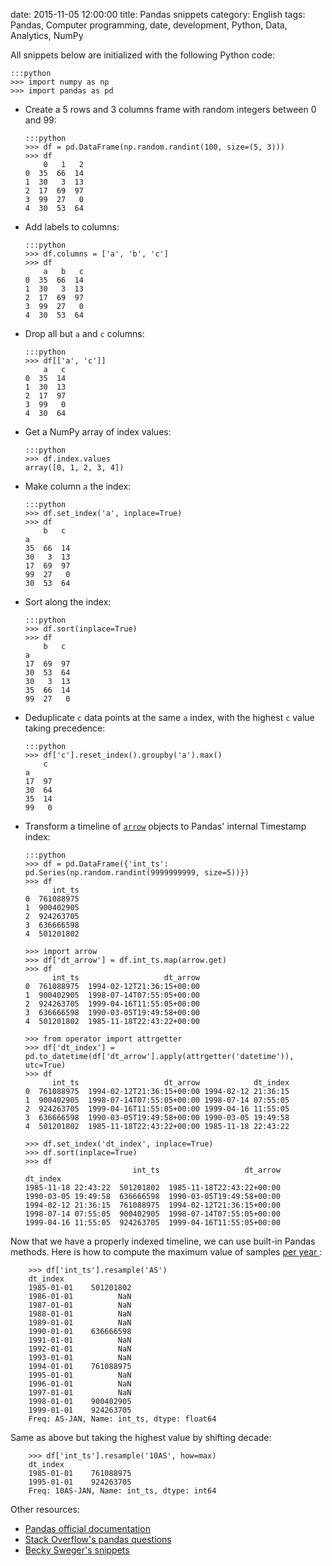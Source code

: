 date: 2015-11-05 12:00:00
title: Pandas snippets
category: English
tags: Pandas, Computer programming, date, development, Python, Data, Analytics, NumPy

All snippets below are initialized with the following Python code:

    :::python
    >>> import numpy as np
    >>> import pandas as pd


  * Create a 5 rows and 3 columns frame with random integers between 0 and 99:

        :::python
        >>> df = pd.DataFrame(np.random.randint(100, size=(5, 3)))
        >>> df
            0   1   2
        0  35  66  14
        1  30   3  13
        2  17  69  97
        3  99  27   0
        4  30  53  64


  * Add labels to columns:

        :::python
        >>> df.columns = ['a', 'b', 'c']
        >>> df
            a   b   c
        0  35  66  14
        1  30   3  13
        2  17  69  97
        3  99  27   0
        4  30  53  64


  * Drop all but `a` and `c` columns:

        :::python
        >>> df[['a', 'c']]
            a   c
        0  35  14
        1  30  13
        2  17  97
        3  99   0
        4  30  64


  * Get a NumPy array of index values:

        :::python
        >>> df.index.values
        array([0, 1, 2, 3, 4])


  * Make column `a` the index:

        :::python
        >>> df.set_index('a', inplace=True)
        >>> df
            b   c
        a
        35  66  14
        30   3  13
        17  69  97
        99  27   0
        30  53  64


  * Sort along the index:

        :::python
        >>> df.sort(inplace=True)
        >>> df
            b   c
        a
        17  69  97
        30  53  64
        30   3  13
        35  66  14
        99  27   0


  * Deduplicate `c` data points at the same `a` index, with the highest `c` value taking precedence:

        :::python
        >>> df['c'].reset_index().groupby('a').max()
            c
        a
        17  97
        30  64
        35  14
        99   0


  * Transform a timeline of [`arrow`](http://crsmithdev.com/arrow/) objects to Pandas' internal Timestamp index:

        :::python
        >>> df = pd.DataFrame({'int_ts': pd.Series(np.random.randint(9999999999, size=5))})
        >>> df
              int_ts
        0  761088975
        1  900402905
        2  924263705
        3  636666598
        4  501201802

        >>> import arrow
        >>> df['dt_arrow'] = df.int_ts.map(arrow.get)
        >>> df
              int_ts                   dt_arrow
        0  761088975  1994-02-12T21:36:15+00:00
        1  900402905  1998-07-14T07:55:05+00:00
        2  924263705  1999-04-16T11:55:05+00:00
        3  636666598  1990-03-05T19:49:58+00:00
        4  501201802  1985-11-18T22:43:22+00:00

        >>> from operator import attrgetter
        >>> df['dt_index'] = pd.to_datetime(df['dt_arrow'].apply(attrgetter('datetime')), utc=True)
        >>> df
              int_ts                   dt_arrow            dt_index
        0  761088975  1994-02-12T21:36:15+00:00 1994-02-12 21:36:15
        1  900402905  1998-07-14T07:55:05+00:00 1998-07-14 07:55:05
        2  924263705  1999-04-16T11:55:05+00:00 1999-04-16 11:55:05
        3  636666598  1990-03-05T19:49:58+00:00 1990-03-05 19:49:58
        4  501201802  1985-11-18T22:43:22+00:00 1985-11-18 22:43:22

        >>> df.set_index('dt_index', inplace=True)
        >>> df.sort(inplace=True)
        >>> df
                                int_ts                   dt_arrow
        dt_index
        1985-11-18 22:43:22  501201802  1985-11-18T22:43:22+00:00
        1990-03-05 19:49:58  636666598  1990-03-05T19:49:58+00:00
        1994-02-12 21:36:15  761088975  1994-02-12T21:36:15+00:00
        1998-07-14 07:55:05  900402905  1998-07-14T07:55:05+00:00
        1999-04-16 11:55:05  924263705  1999-04-16T11:55:05+00:00

  Now that we have a properly indexed timeline, we can use built-in Pandas
  methods. Here is how to compute the maximum value of samples [per year
  ](http://pandas.pydata.org/pandas-docs/stable/timeseries.html#offset-aliases):

        >>> df['int_ts'].resample('AS')
        dt_index
        1985-01-01    501201802
        1986-01-01          NaN
        1987-01-01          NaN
        1988-01-01          NaN
        1989-01-01          NaN
        1990-01-01    636666598
        1991-01-01          NaN
        1992-01-01          NaN
        1993-01-01          NaN
        1994-01-01    761088975
        1995-01-01          NaN
        1996-01-01          NaN
        1997-01-01          NaN
        1998-01-01    900402905
        1999-01-01    924263705
        Freq: AS-JAN, Name: int_ts, dtype: float64

  Same as above but taking the highest value by shifting decade:

        >>> df['int_ts'].resample('10AS', how=max)
        dt_index
        1985-01-01    761088975
        1995-01-01    924263705
        Freq: 10AS-JAN, Name: int_ts, dtype: int64


Other resources:

  * [Pandas official documentation
  ](http://pandas.pydata.org/pandas-docs/stable/)
  * [Stack Overflow's pandas questions
  ](https://stackoverflow.com/questions/tagged/pandas)
  * [Becky Sweger's snippets
  ](https://gist.github.com/bsweger/e5817488d161f37dcbd2)
